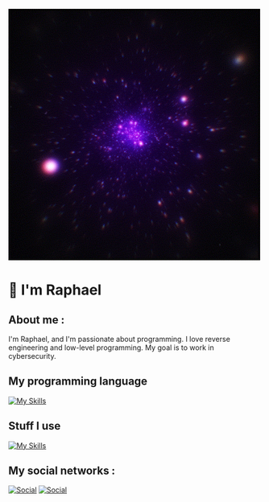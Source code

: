 <!-- Websites -->
[Instagram]: https://instagram.com/raphaelhimself_
[discord]: https://discord.com/users/1347913550219317379

![banner](./Space.gif)

# 💫 I'm Raphael

## About me : 
I'm Raphael, and I'm passionate about programming. I love reverse engineering and low-level programming. My goal is to work in cybersecurity.

## My programming language
[![My Skills](https://skillicons.dev/icons?i=cpp,c,py)](https://skillicons.dev)

## Stuff I use

[![My Skills](https://skillicons.dev/icons?i=vscode,visualstudio,neovim,vim,linux,windows)](https://skillicons.dev)

## My social networks :

[![Social](https://skillicons.dev/icons?i=instagram)][Instagram]
[![Social](https://skillicons.dev/icons?i=discord)][discord]

